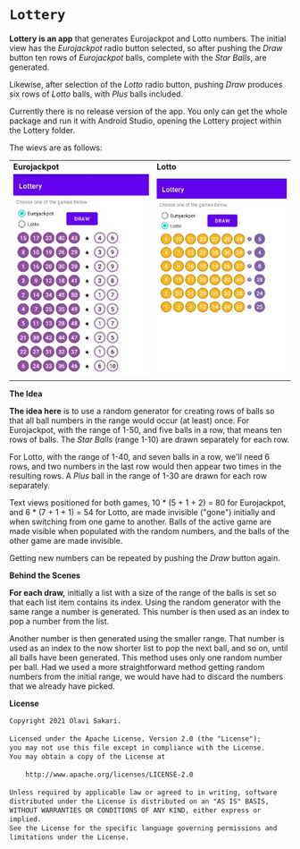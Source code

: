 # `Lottery`

<b>Lottery is an app</b> that generates Eurojackpot and Lotto numbers. The initial view has the <i>Eurojackpot</i> radio button selected, so after pushing the <i>Draw</i> button ten rows of <i>Eurojackpot</i> balls, complete with the <i>Star Balls</i>, are generated.
<p/>
Likewise, after selection of the <i>Lotto</i> radio button, pushing <i>Draw</i> produces six rows of <i>Lotto</i> balls, with <i>Plus</i> balls included.
<p/>
Currently there is no release version of the app. You only can get the whole package and run it with Android Studio, opening the Lottery project within the Lottery folder.
<p/>
The wievs are as follows:
<p/>

<table>
  <tr>
    <td><b>Eurojackpot</b></td>
    <td><b>Lotto</b></td>
  </tr>
  <tr>
    <td><img src="Images/Eurojackpot_View.jpg"/></td>
    <td><img src="Images/Lotto_View.jpg"/></td>
  </tr>
</table>
<p/>
<b>The Idea</b>
<p/>
<b>The idea here</b> is to use a random generator for creating rows of balls so that all ball numbers in the range would occur (at least) once. For Eurojackpot, with the range of 1-50, and five balls in a row, that means ten rows of balls. The <i>Star Balls</i> (range 1-10) are drawn separately for each row.
<p/>
For Lotto, with the range of 1-40, and seven balls in a row, we'll need 6 rows, and two numbers in the last row would then appear two times in the resulting rows. A <i>Plus</i> ball in the range of 1-30 are drawn for each row separately.
<p/>
Text views positioned for both games, 10 * (5 + 1 + 2) = 80 for Eurojackpot, and 6 * (7 + 1 + 1) = 54 for Lotto, are made invisible ("gone") initially and when switching from one game to another. Balls of the active game are made visible when populated with the random numbers, and the balls of the other game are made invisible.
<p/>
Getting new numbers can be repeated by pushing the <i>Draw</i> button again.
<p/>
<b>Behind the Scenes</b>
<p/>
<b>For each draw,</b> initially a list with a size of the range of the balls is set so that each list item contains its index. Using the random generator with the same range a number is generated. This number is then used as an index to pop a number from the list.
<p/>
Another number is then generated using the smaller range. That number is used as an index to the now shorter list to pop the next ball, and so on, until all balls have been generated. This method uses only one random number per ball. Had we used a more straightforward method getting random numbers from the initial range, we would have had to discard the numbers that we already have picked. 
<p/>
<b>License</b>
<p/>

```
Copyright 2021 Olavi Sakari. 

Licensed under the Apache License, Version 2.0 (the "License");
you may not use this file except in compliance with the License.
You may obtain a copy of the License at 

    http://www.apache.org/licenses/LICENSE-2.0 

Unless required by applicable law or agreed to in writing, software
distributed under the License is distributed on an "AS IS" BASIS,
WITHOUT WARRANTIES OR CONDITIONS OF ANY KIND, either express or implied.
See the License for the specific language governing permissions and
limitations under the License.
```

